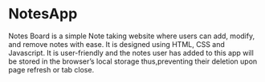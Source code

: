 # NotesApp
Notes Board is a simple Note taking website where users can add, modify, and remove notes with ease. It is designed using HTML, CSS and Javascript. It is user-friendly and the notes user has added to this app will be stored in the browser’s local storage thus,preventing their deletion upon page refresh or tab close.
